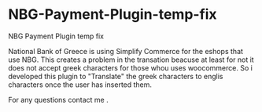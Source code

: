 # NBG-Payment-Plugin-temp-fix
NBG Payment Plugin temp fix


National Bank of Greece is using Simplify Commerce for the eshops that use NBG.
This creates a problem in the transation beacuse at least for not it does not accept greek characters for those whou uses woocommerce.
So i developed this  plugin to "Translate" the greek characters to englis characters once the user has inserted them.

For any questions contact me .
